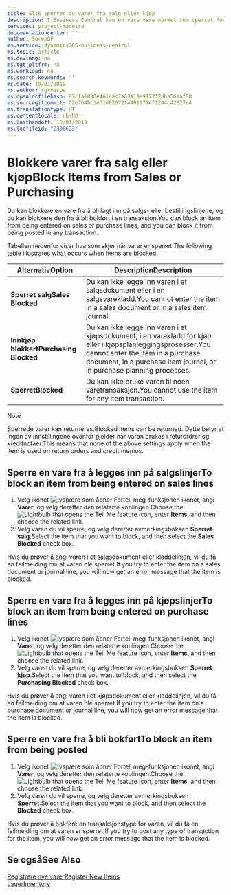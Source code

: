 ```yaml
---
title: Slik sperrer du varer fra salg eller kjøp
description: I Business Central kan en vare være merket som sperret for salg, sperret for kjøp eller sperret for alt.
services: project-madeira
documentationcenter: ''
author: SorenGP
ms.service: dynamics365-business-central
ms.topic: article
ms.devlang: na
ms.tgt_pltfrm: na
ms.workload: na
ms.search.keywords: ''
ms.date: 10/01/2019
ms.author: sgroespe
ms.openlocfilehash: 87cfa1830e461eac2a03a10e917712dba56eaf98
ms.sourcegitcommit: 02e704bc3e01d62072144919774f1244c42827e4
ms.translationtype: HT
ms.contentlocale: nb-NO
ms.lasthandoff: 10/01/2019
ms.locfileid: "2308623"
---
```

# <a name="block-items-from-sales-or-purchasing"></a><span data-ttu-id="cdace-103">Blokkere varer fra salg eller kjøp</span><span class="sxs-lookup"><span data-stu-id="cdace-103">Block Items from Sales or Purchasing</span></span>
<span data-ttu-id="cdace-104">Du kan blokkere en vare fra å bli lagt inn på salgs- eller bestillingslinjene, og du kan blokkere den fra å bli bokført i en transaksjon.</span><span class="sxs-lookup"><span data-stu-id="cdace-104">You can block an item from being entered on sales or purchase lines, and you can block it from being posted in any transaction.</span></span>  

<span data-ttu-id="cdace-105">Tabellen nedenfor viser hva som skjer når varer er sperret.</span><span class="sxs-lookup"><span data-stu-id="cdace-105">The following table illustrates what occurs when items are blocked.</span></span>  

|<span data-ttu-id="cdace-106">Alternativ</span><span class="sxs-lookup"><span data-stu-id="cdace-106">Option</span></span>|<span data-ttu-id="cdace-107">Description</span><span class="sxs-lookup"><span data-stu-id="cdace-107">Description</span></span>|  
|--------------------|------------|  
|<span data-ttu-id="cdace-108">**Sperret salg**</span><span class="sxs-lookup"><span data-stu-id="cdace-108">**Sales Blocked**</span></span>|<span data-ttu-id="cdace-109">Du kan ikke legge inn varen i et salgsdokument eller i en salgsvarekladd.</span><span class="sxs-lookup"><span data-stu-id="cdace-109">You cannot enter the item in a sales document or in a sales item journal.</span></span>|  
|<span data-ttu-id="cdace-110">**Innkjøp blokkert**</span><span class="sxs-lookup"><span data-stu-id="cdace-110">**Purchasing Blocked**</span></span>|<span data-ttu-id="cdace-111">Du kan ikke legge inn varen i et kjøpsdokument, i en varekladd for kjøp eller i kjøpsplanleggingsprosesser.</span><span class="sxs-lookup"><span data-stu-id="cdace-111">You cannot enter the item in a purchase document, in a purchase item journal, or in purchase planning processes.</span></span>|  
|<span data-ttu-id="cdace-112">**Sperret**</span><span class="sxs-lookup"><span data-stu-id="cdace-112">**Blocked**</span></span>|<span data-ttu-id="cdace-113">Du kan ikke bruke varen til noen varetransaksjon.</span><span class="sxs-lookup"><span data-stu-id="cdace-113">You cannot use the item for any item transaction.</span></span>|  

> [!NOTE]
> <span data-ttu-id="cdace-114">Sperrede varer kan returneres.</span><span class="sxs-lookup"><span data-stu-id="cdace-114">Blocked items can be returned.</span></span> <span data-ttu-id="cdace-115">Dette betyr at ingen av innstillingene ovenfor gjelder når varen brukes i returordrer og kreditnotaer.</span><span class="sxs-lookup"><span data-stu-id="cdace-115">This means that none of the above settings apply when the item is used on return orders and credit memos.</span></span>

## <a name="to-block-an-item-from-being-entered-on-sales-lines"></a><span data-ttu-id="cdace-116">Sperre en vare fra å legges inn på salgslinjer</span><span class="sxs-lookup"><span data-stu-id="cdace-116">To block an item from being entered on sales lines</span></span>  

1.  <span data-ttu-id="cdace-117">Velg ikonet ![lyspære som åpner Fortell meg-funksjonen](media/ui-search/search_small.png "Fortell hva du vil gjøre") ikonet, angi **Varer**, og velg deretter den relaterte koblingen.</span><span class="sxs-lookup"><span data-stu-id="cdace-117">Choose the ![Lightbulb that opens the Tell Me feature](media/ui-search/search_small.png "Tell me what you want to do") icon, enter **Items**, and then choose the related link.</span></span>  
2.  <span data-ttu-id="cdace-118">Velg varen du vil sperre, og velg deretter avmerkingsboksen **Sperret salg**.</span><span class="sxs-lookup"><span data-stu-id="cdace-118">Select the item that you want to block, and then select the **Sales Blocked** check box.</span></span>  

<span data-ttu-id="cdace-119">Hvis du prøver å angi varen i et salgsdokument eller kladdelinjen, vil du få en feilmelding om at varen ble sperret.</span><span class="sxs-lookup"><span data-stu-id="cdace-119">If you try to enter the item on a sales document or journal line, you will now get an error message that the item is blocked.</span></span>

## <a name="to-block-an-item-from-being-entered-on-purchase-lines"></a><span data-ttu-id="cdace-120">Sperre en vare fra å legges inn på kjøpslinjer</span><span class="sxs-lookup"><span data-stu-id="cdace-120">To block an item from being entered on purchase lines</span></span>  

1.  <span data-ttu-id="cdace-121">Velg ikonet ![lyspære som åpner Fortell meg-funksjonen](media/ui-search/search_small.png "Fortell hva du vil gjøre") ikonet, angi **Varer**, og velg deretter den relaterte koblingen.</span><span class="sxs-lookup"><span data-stu-id="cdace-121">Choose the ![Lightbulb that opens the Tell Me feature](media/ui-search/search_small.png "Tell me what you want to do") icon, enter **Items**, and then choose the related link.</span></span>  
2.  <span data-ttu-id="cdace-122">Velg varen du vil sperre, og velg deretter avmerkingsboksen **Sperret kjøp**.</span><span class="sxs-lookup"><span data-stu-id="cdace-122">Select the item that you want to block, and then select the **Purchasing Blocked** check box.</span></span>  

<span data-ttu-id="cdace-123">Hvis du prøver å angi varen i et kjøpsdokument eller kladdelinjen, vil du få en feilmelding om at varen ble sperret.</span><span class="sxs-lookup"><span data-stu-id="cdace-123">If you try to enter the item on a purchase document or journal line, you will now get an error message that the item is blocked.</span></span>

## <a name="to-block-an-item-from-being-posted"></a><span data-ttu-id="cdace-124">Sperre en vare fra å bli bokført</span><span class="sxs-lookup"><span data-stu-id="cdace-124">To block an item from being posted</span></span>
1. <span data-ttu-id="cdace-125">Velg ikonet ![lyspære som åpner Fortell meg-funksjonen](media/ui-search/search_small.png "Fortell hva du vil gjøre") ikonet, angi **Varer**, og velg deretter den relaterte koblingen.</span><span class="sxs-lookup"><span data-stu-id="cdace-125">Choose the ![Lightbulb that opens the Tell Me feature](media/ui-search/search_small.png "Tell me what you want to do") icon, enter **Items**, and then choose the related link.</span></span>
2. <span data-ttu-id="cdace-126">Velg varen du vil sperre, og velg deretter avmerkingsboksen **Sperret**.</span><span class="sxs-lookup"><span data-stu-id="cdace-126">Select the item that you want to block, and then select the **Blocked** check box.</span></span>

<span data-ttu-id="cdace-127">Hvis du prøver å bokføre en transaksjonstype for varen, vil du få en feilmelding om at varen er sperret.</span><span class="sxs-lookup"><span data-stu-id="cdace-127">If you try to post any type of transaction for the item, you will now get an error message that the item is blocked.</span></span>

## <a name="see-also"></a><span data-ttu-id="cdace-128">Se også</span><span class="sxs-lookup"><span data-stu-id="cdace-128">See Also</span></span>  
[<span data-ttu-id="cdace-129">Registrere nye varer</span><span class="sxs-lookup"><span data-stu-id="cdace-129">Register New Items</span></span>](inventory-how-register-new-items.md)  
[<span data-ttu-id="cdace-130">Lager</span><span class="sxs-lookup"><span data-stu-id="cdace-130">Inventory</span></span>](inventory-manage-inventory.md)  

